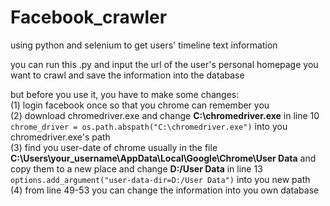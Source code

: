 # Facebook_crawler
using python and selenium to get users' timeline text information


you can run this .py and input the url of the user's personal homepage you want to crawl and save the information into the database

but before you use it, you have to make some changes:  
(1) login facebook once so that you chrome can remember you  
(2) download chromedriver.exe and change **C:\chromedriver.exe** in
line 10 `chrome_driver = os.path.abspath("C:\chromedriver.exe")` into you chromedriver.exe's path  
(3) find you user-date of chrome usually in the file **C:\Users\your_username\AppData\Local\Google\Chrome\User Data** and copy them to a new place and change **D:/User Data** in line 13 `options.add_argument("user-data-dir=D:/User Data")` into you new path  
(4) from line 49-53 you can change the information into you own database
 
